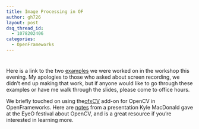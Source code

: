 ```yaml
---
title: Image Processing in OF
author: gh726
layout: post
dsq_thread_id:
  - 1078202406
categories:
  - OpenFrameworks
---
```

#

Here is a link to the two [examples][1] we were worked on in the workshop this evening. My apologies to those who asked about screen recording, we didn’t end up making that work, but if anyone would like to go through these examples or have me walk through the slides, please come to office hours.

 [1]: https://github.com/itpresidents/OF_imageProcessing_workshop



We briefly touched on using the[ofxCV][2] add-on for OpenCV in OpenFrameworks. Here are [notes][3] from a presentation Kyle MacDonald gave at the EyeO festival about OpenCV, and is a great resource if you’re interested in learning more.

 [2]: https://github.com/kylemcdonald/ofxCv
 [3]: https://github.com/kylemcdonald/ofxCv/wiki/Intermediate-Computer-Vision-with-openFrameworks